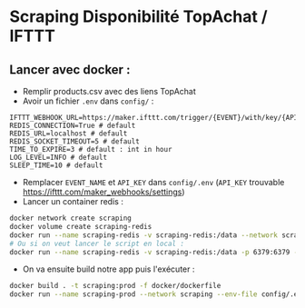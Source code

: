 # Scraping Disponibilité TopAchat / IFTTT

## Lancer avec docker :

- Remplir products.csv avec des liens TopAchat
- Avoir un fichier `.env` dans `config/` :

```
IFTTT_WEBHOOK_URL=https://maker.ifttt.com/trigger/{EVENT}/with/key/{API_KEY}
REDIS_CONNECTION=True # default
REDIS_URL=localhost # default
REDIS_SOCKET_TIMEOUT=5 # default
TIME_TO_EXPIRE=3 # default : int in hour
LOG_LEVEL=INFO # default
SLEEP_TIME=10 # default
```

- Remplacer `EVENT_NAME` et `API_KEY` dans `config/.env` (`API_KEY` trouvable https://ifttt.com/maker_webhooks/settings)
- Lancer un container redis :

```bash
docker network create scraping
docker volume create scraping-redis
docker run --name scraping-redis -v scraping-redis:/data --network scraping -d redis
# Ou si on veut lancer le script en local :
docker run --name scraping-redis -v scraping-redis:/data -p 6379:6379 -d redis
```

- On va ensuite build notre app puis l'exécuter :

```bash
docker build . -t scraping:prod -f docker/dockerfile
docker run --name scraping-prod --network scraping --env-file config/.env -it scraping:prod
```
